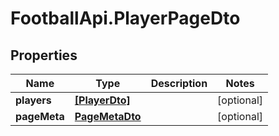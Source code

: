 # FootballApi.PlayerPageDto

## Properties
Name | Type | Description | Notes
------------ | ------------- | ------------- | -------------
**players** | [**[PlayerDto]**](PlayerDto.md) |  | [optional] 
**pageMeta** | [**PageMetaDto**](PageMetaDto.md) |  | [optional] 
